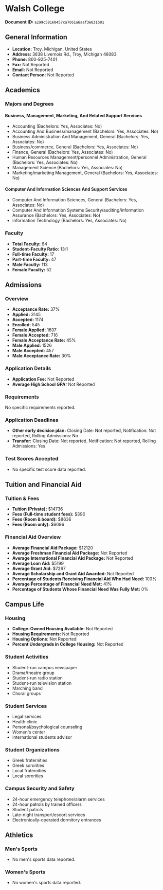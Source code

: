 # Walsh College

**Document ID:** `a299c58160457ca7061a6aaf3e631b01`

## General Information

- **Location:** Troy, Michigan, United States
- **Address:** 3838 Livernois Rd., Troy, Michigan 48083
- **Phone:** 800-925-7401
- **Fax:** Not Reported
- **Email:** Not Reported
- **Contact Person:** Not Reported

## Academics

### Majors and Degrees

#### Business, Management, Marketing, And Related Support Services

- Accounting (Bachelors: Yes, Associates: No)
- Accounting And Business/management (Bachelors: Yes, Associates: No)
- Business Administration And Management, General (Bachelors: Yes, Associates: No)
- Business/commerce, General (Bachelors: Yes, Associates: No)
- Finance, General (Bachelors: Yes, Associates: No)
- Human Resources Management/personnel Administration, General (Bachelors: Yes, Associates: No)
- Management Science (Bachelors: Yes, Associates: No)
- Marketing/marketing Management, General (Bachelors: Yes, Associates: No)

#### Computer And Information Sciences And Support Services

- Computer And Information Sciences, General (Bachelors: Yes, Associates: No)
- Computer And Information Systems Security/auditing/information Assurance (Bachelors: Yes, Associates: No)
- Information Technology (Bachelors: Yes, Associates: No)

### Faculty

- **Total Faculty:** 64
- **Student-Faculty Ratio:** 13:1
- **Full-time Faculty:** 17
- **Part-time Faculty:** 47
- **Male Faculty:** 113
- **Female Faculty:** 52

## Admissions

### Overview

- **Acceptance Rate:** 37%
- **Applied:** 3145
- **Accepted:** 1174
- **Enrolled:** 545
- **Female Applied:** 1607
- **Female Accepted:** 716
- **Female Acceptance Rate:** 45%
- **Male Applied:** 1526
- **Male Accepted:** 457
- **Male Acceptance Rate:** 30%

### Application Details

- **Application Fee:** Not Reported
- **Average High School GPA:** Not Reported

### Requirements

No specific requirements reported.

### Application Deadlines

- **Other early decision plan:** Closing Date: Not reported, Notification: Not reported, Rolling Admissions: No
- **Transfer:** Closing Date: Not reported, Notification: Not reported, Rolling Admissions: Yes

### Test Scores Accepted

- No specific test score data reported.

## Tuition and Financial Aid

### Tuition & Fees

- **Tuition (Private):** $14736
- **Fees (Full-time student fees):** $390
- **Fees (Room & board):** $8636
- **Fees (Room only):** $6096

### Financial Aid Overview

- **Average Financial Aid Package:** $12120
- **Average Freshman Financial Aid Package:** Not Reported
- **Average International Financial Aid Package:** Not Reported
- **Average Loan Aid:** $5199
- **Average Grant Aid:** $7267
- **Average Scholarship and Grant Aid Awarded:** Not Reported
- **Percentage of Students Receiving Financial Aid Who Had Need:** 100%
- **Average Percentage of Financial Need Met:** 41%
- **Percentage of Students Whose Financial Need Was Fully Met:** 0%

## Campus Life

### Housing

- **College-Owned Housing Available:** Not Reported
- **Housing Requirements:** Not Reported
- **Housing Options:** Not Reported
- **Percent Undergrads in College Housing:** Not Reported

### Student Activities

- Student-run campus newspaper
- Drama/theatre group
- Student-run radio station
- Student-run television station
- Marching band
- Choral groups

### Student Services

- Legal services
- Health clinic
- Personal/psychological counseling
- Women's center
- International students advisor

### Student Organizations

- Greek fraternities
- Greek sororities
- Local fraternities
- Local sororities

### Campus Security and Safety

- 24-hour emergency telephone/alarm services
- 24-hour patrols by trained officers
- Student patrols
- Late-night transport/escort services
- Electronically-operated dormitory entrances

## Athletics

### Men's Sports

- No men's sports data reported.

### Women's Sports

- No women's sports data reported.
